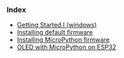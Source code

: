 ### Index
- [ Getting Started I (windows) ](../installation)
- [ Installing default firmware ](../how_to_flash)
- [ Installing MicroPython firmware ](../micropython)
- [ OLED with MicroPython on ESP32 ](../oledmpy)
